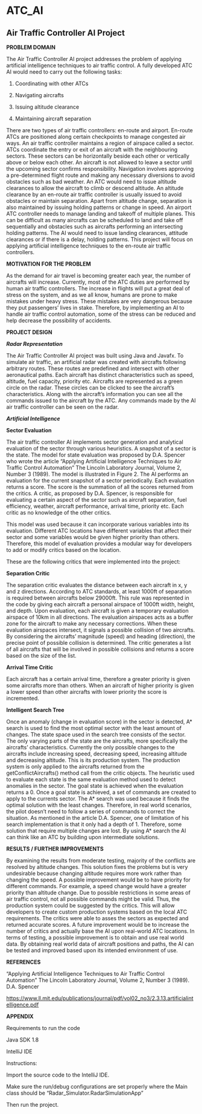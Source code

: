 # ATC_AI

## Air Traffic Controller AI Project 

**PROBLEM DOMAIN** 

The Air Traffic Controller AI project addresses the problem of applying artificial intelligence techniques to air traffic control. A fully developed ATC AI would need to carry out the following tasks: 

1. Coordinating with other ATCs

2. Navigating aircrafts 

3. Issuing altitude clearance 

4. Maintaining aircraft separation 

There are two types of air traffic controllers: en-route and airport. En-route ATCs are positioned along certain checkpoints to manage congested air ways. An air traffic controller maintains a region of airspace called a sector. ATCs coordinate the entry or exit of an aircraft with the neighbouring sectors. These sectors can be horizontally beside each other or vertically above or below each other. An aircraft is not allowed to leave a sector until the upcoming sector confirms responsibility. Navigation involves approving a pre-determined flight route and making any necessary diversions to avoid obstacles such as bad weather. An ATC would need to issue altitude clearances to allow the aircraft to climb or descend altitude. An altitude clearance by an en-route air traffic controller is usually issued to avoid obstacles or maintain separation. Apart from altitude change, separation is also maintained by issuing holding patterns or change in speed. An airport ATC controller needs to manage landing and takeoff of multiple planes. This can be difficult as many aircrafts can be scheduled to land and take off sequentially and obstacles such as aircrafts performing an intersecting holding patterns. The AI would need to issue landing clearances, attitude clearances or if there is a delay, holding patterns. This project will focus on applying artificial intelligence techniques to the en-route air traffic controllers. 

**MOTIVATION FOR THE PROBLEM**

As the demand for air travel is becoming greater each year, the number of aircrafts will increase. Currently, most of the ATC duties are performed by human air traffic controllers. The increase in flights will put a great deal of stress on the system, and as we all know, humans are prone to make mistakes under heavy stress. These mistakes are very dangerous because they put passengers’ lives in stake. Therefore, by implementing an AI to handle air traffic control automation, some of the stress can be reduced and help decrease the possibility of accidents. 

 

**PROJECT DESIGN**

***Radar Representation***

The Air Traffic Controller AI project was built using Java and Javafx. To simulate air traffic, an artificial radar was created with aircrafts following arbitrary routes. These routes are predefined and intersect with other aeronautical paths. Each aircraft has distinct characteristics such as speed, altitude, fuel capacity, priority etc. Aircrafts are represented as a green circle on the radar. These circles can be clicked to see the aircraft’s characteristics. Along with the aircraft’s information you can see all the commands issued to the aircraft by the ATC. Any commands made by the AI air traffic controller can be seen on the radar. 


***Artificial Intelligence*** 

****Sector Evaluation**** 

The air traffic controller AI implements sector generation and analytical evaluation of the sector through various heuristics. A snapshot of a sector is the state. The model for state evaluation was proposed by D.A. Spencer who wrote the article “Applying Artificial Intelligence Techniques to Air Traffic Control Automation” The Lincoln Laboratory Journal, Volume 2, Number 3 (1989). The model is illustrated in Figure 2. The AI performs an evaluation for the current snapshot of a sector periodically. Each evaluation returns a score. The score is the summation of all the scores returned from the critics. A critic, as proposed by D.A. Spencer, is responsible for evaluating a certain aspect of the sector such as aircraft separation, fuel efficiency, weather, aircraft performance, arrival time, priority etc. Each critic as no knowledge of the other critics. 


This model was used because it can incorporate various variables into its evaluation. Different ATC locations have different variables that affect their sector and some variables would be given higher priority than others. Therefore, this model of evaluation provides a modular way for developers to add or modify critics based on the location. 

These are the following critics that were implemented into the project: 

****Separation Critic****

The separation critic evaluates the distance between each aircraft in x, y and z directions. According to ATC standards, at least 1000ft of separation is required between aircrafts below 29000ft. This rule was represented in the code by giving each aircraft a personal airspace of 1000ft width, height, and depth. Upon evaluation, each aircraft is given a temporary evaluation airspace of 10km in all directions. The evaluation airspaces acts as a buffer zone for the aircraft to make any necessary corrections. When these evaluation airspaces intersect, it signals a possible collision of two aircrafts. By considering the aircrafts’ magnitude (speed) and heading (direction), the precise point of possible collision is determined. The critic generates a list of all aircrafts that will be involved in possible collisions and returns a score based on the size of the list. 

****Arrival Time Critic**** 

Each aircraft has a certain arrival time, therefore a greater priority is given some aircrafts more than others. When an aircraft of higher priority is given a lower speed than other aircrafts with lower priority the score is incremented. 

****Intelligent Search Tree**** 

Once an anomaly (change in evaluation score) in the sector is detected, A* search is used to find the most optimal sector with the least amount of changes. The state space used in the search tree consists of the sector. The only varying parts of the state are the aircrafts, more specifically the aircrafts’ characteristics. Currently the only possible changes to the aircrafts include increasing speed, decreasing speed, increasing altitude and decreasing altitude. This is its production system. The production system is only applied to the aircrafts returned from the getConflictAircrafts() method call from the critic objects. The heuristic used to evaluate each state is the same evaluation method used to detect anomalies in the sector. The goal state is achieved when the evaluation returns a 0. Once a goal state is achieved, a set of commands are created to apply to the currents sector. The A* search was used because it finds the optimal solution with the least changes. Therefore, in real world scenarios, the pilot doesn’t need to follow a series of commands to correct the situation. As mentioned in the article D.A. Spencer, one of limitation of his search implementation is that it only had a depth of 1. Therefore, some solution that require multiple changes are lost. By using A* search the AI can think like an ATC by building upon intermediate solutions. 

**RESULTS / FURTHER IMPROVEMENTS**

By examining the results from moderate testing, majority of the conflicts are resolved by altitude changes. This solution fixes the problems but is very undesirable because changing altitude requires more work rather than changing the speed. A possible improvement would be to have priority for different commands. For example, a speed change would have a greater priority than altitude change. Due to possible restrictions in some areas of air traffic control, not all possible commands might be valid. Thus, the production system could be suggested by the critics. This will allow developers to create custom production systems based on the local ATC requirements. The critics were able to asses the sectors as expected and returned accurate scores. A future improvement would be to increase the number of critics and actually base the AI upon real-world ATC locations. In terms of testing, a possible improvement is to obtain and use real world data. By obtaining real world data of aircraft positions and paths, the AI can be tested and improved based upon its intended environment of use. 

 
**REFERENCES** 

“Applying Artificial Intelligence Techniques to Air Traffic Control Automation” The Lincoln Laboratory Journal, Volume 2, Number 3 (1989). D.A. Spencer 

https://www.ll.mit.edu/publications/journal/pdf/vol02_no3/2.3.13.artificialintelligence.pdf 

 
**APPENDIX**

Requirements to run the code 

Java SDK 1.8  

IntelliJ IDE 

Instructions: 

Import the source code to the IntelliJ IDE. 

Make sure the run/debug configurations are set properly where the Main class should be “Radar_Simulator.RadarSimulationApp”  

 

Then run the project. 

 

 

 

 
